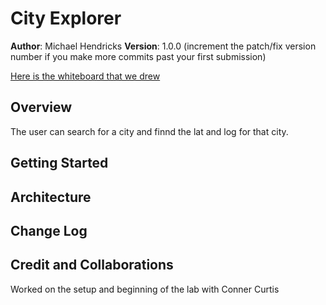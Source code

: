 # City Explorer

**Author**: Michael Hendricks
**Version**: 1.0.0 (increment the patch/fix version number if you make more commits past your first submission)


[Here is the whiteboard that we drew](src/response-cycle.jpg)
## Overview
The user can search for a city and finnd the lat and  log for that city.
<!-- Provide a high level overview of what this application is and why you are building it, beyond the fact that it's an assignment for this class. (i.e. What's your problem domain?) -->

## Getting Started
<!-- What are the steps that a user must take in order to build this app on their own machine and get it running? -->

## Architecture
<!-- Provide a detailed description of the application design. What technologies (languages, libraries, etc) you're using, and any other relevant design information. -->

## Change Log
<!-- Use this area to document the iterative changes made to your application as each feature is successfully implemented. Use time stamps. Here's an example:

01-01-2001 4:59pm - Application now has a fully-functional express server, with a GET route for the location resource. -->

## Credit and Collaborations
Worked on the setup and beginning of the lab with Conner Curtis
